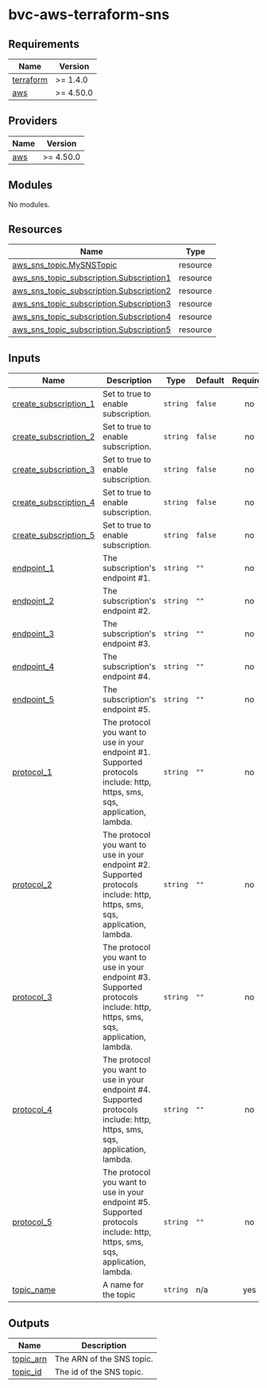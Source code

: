 # bvc-aws-terraform-sns

<!-- BEGINNING OF PRE-COMMIT-TERRAFORM DOCS HOOK -->
## Requirements

| Name | Version |
|------|---------|
| <a name="requirement_terraform"></a> [terraform](#requirement\_terraform) | >= 1.4.0 |
| <a name="requirement_aws"></a> [aws](#requirement\_aws) | >= 4.50.0 |

## Providers

| Name | Version |
|------|---------|
| <a name="provider_aws"></a> [aws](#provider\_aws) | >= 4.50.0 |

## Modules

No modules.

## Resources

| Name | Type |
|------|------|
| [aws_sns_topic.MySNSTopic](https://registry.terraform.io/providers/hashicorp/aws/latest/docs/resources/sns_topic) | resource |
| [aws_sns_topic_subscription.Subscription1](https://registry.terraform.io/providers/hashicorp/aws/latest/docs/resources/sns_topic_subscription) | resource |
| [aws_sns_topic_subscription.Subscription2](https://registry.terraform.io/providers/hashicorp/aws/latest/docs/resources/sns_topic_subscription) | resource |
| [aws_sns_topic_subscription.Subscription3](https://registry.terraform.io/providers/hashicorp/aws/latest/docs/resources/sns_topic_subscription) | resource |
| [aws_sns_topic_subscription.Subscription4](https://registry.terraform.io/providers/hashicorp/aws/latest/docs/resources/sns_topic_subscription) | resource |
| [aws_sns_topic_subscription.Subscription5](https://registry.terraform.io/providers/hashicorp/aws/latest/docs/resources/sns_topic_subscription) | resource |

## Inputs

| Name | Description | Type | Default | Required |
|------|-------------|------|---------|:--------:|
| <a name="input_create_subscription_1"></a> [create\_subscription\_1](#input\_create\_subscription\_1) | Set to true to enable subscription. | `string` | `false` | no |
| <a name="input_create_subscription_2"></a> [create\_subscription\_2](#input\_create\_subscription\_2) | Set to true to enable subscription. | `string` | `false` | no |
| <a name="input_create_subscription_3"></a> [create\_subscription\_3](#input\_create\_subscription\_3) | Set to true to enable subscription. | `string` | `false` | no |
| <a name="input_create_subscription_4"></a> [create\_subscription\_4](#input\_create\_subscription\_4) | Set to true to enable subscription. | `string` | `false` | no |
| <a name="input_create_subscription_5"></a> [create\_subscription\_5](#input\_create\_subscription\_5) | Set to true to enable subscription. | `string` | `false` | no |
| <a name="input_endpoint_1"></a> [endpoint\_1](#input\_endpoint\_1) | The subscription's endpoint #1. | `string` | `""` | no |
| <a name="input_endpoint_2"></a> [endpoint\_2](#input\_endpoint\_2) | The subscription's endpoint #2. | `string` | `""` | no |
| <a name="input_endpoint_3"></a> [endpoint\_3](#input\_endpoint\_3) | The subscription's endpoint #3. | `string` | `""` | no |
| <a name="input_endpoint_4"></a> [endpoint\_4](#input\_endpoint\_4) | The subscription's endpoint #4. | `string` | `""` | no |
| <a name="input_endpoint_5"></a> [endpoint\_5](#input\_endpoint\_5) | The subscription's endpoint #5. | `string` | `""` | no |
| <a name="input_protocol_1"></a> [protocol\_1](#input\_protocol\_1) | The protocol you want to use in your endpoint #1. Supported protocols include: http, https, sms, sqs, application, lambda. | `string` | `""` | no |
| <a name="input_protocol_2"></a> [protocol\_2](#input\_protocol\_2) | The protocol you want to use in your endpoint #2. Supported protocols include: http, https, sms, sqs, application, lambda. | `string` | `""` | no |
| <a name="input_protocol_3"></a> [protocol\_3](#input\_protocol\_3) | The protocol you want to use in your endpoint #3. Supported protocols include: http, https, sms, sqs, application, lambda. | `string` | `""` | no |
| <a name="input_protocol_4"></a> [protocol\_4](#input\_protocol\_4) | The protocol you want to use in your endpoint #4. Supported protocols include: http, https, sms, sqs, application, lambda. | `string` | `""` | no |
| <a name="input_protocol_5"></a> [protocol\_5](#input\_protocol\_5) | The protocol you want to use in your endpoint #5. Supported protocols include: http, https, sms, sqs, application, lambda. | `string` | `""` | no |
| <a name="input_topic_name"></a> [topic\_name](#input\_topic\_name) | A name for the topic | `string` | n/a | yes |

## Outputs

| Name | Description |
|------|-------------|
| <a name="output_topic_arn"></a> [topic\_arn](#output\_topic\_arn) | The ARN of the SNS topic. |
| <a name="output_topic_id"></a> [topic\_id](#output\_topic\_id) | The id of the SNS topic. |
<!-- END OF PRE-COMMIT-TERRAFORM DOCS HOOK -->
